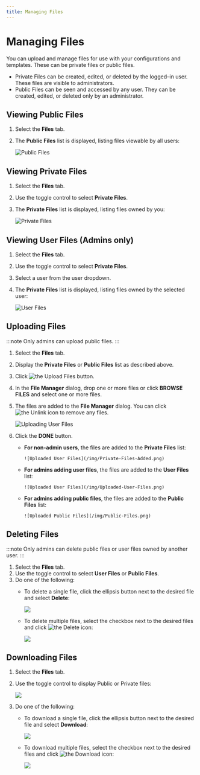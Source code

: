 ```yaml
---
title: Managing Files
---
```

# Managing Files

You can upload and manage files for use with your configurations and templates. These can be private files or public files.

* Private Files can be created, edited, or deleted by the logged–in user. These files are visible to administrators.
* Public Files can be seen and accessed by any user. They can be created, edited, or deleted only by an administrator.

## Viewing Public Files

1. Select the **Files** tab.
3. The **Public Files** list is displayed, listing files viewable by all users:

   ![Public Files](/img/Public-Files.png)

## Viewing Private Files

1. Select the **Files** tab.
2. Use the toggle control to select **Private Files**.
3. The **Private Files** list is displayed, listing files owned by you:

   ![Private Files](/img/Private-Files.png)&nbsp;

## Viewing User Files (Admins only)

1. Select the **Files** tab.
2. Use the toggle control to select **Private Files**.
3. Select a user from the user dropdown.
4. The **Private Files** list is displayed, listing files owned by the selected user:

   ![User Files](/img/User-Files.png)&nbsp;

## Uploading Files

:::note
Only admins can upload public files.
:::

1. Select the **Files** tab.
2. Display the **Private Files** or **Public Files** list as described above.
2. Click <img src="/img/icons/Upload-Files-Button.png" className="icon" alt="the Upload Files button"/>.
3. In the **File Manager** dialog, drop one or more files or click **BROWSE FILES** and select one or more files.
4. The files are added to the **File Manager** dialog. You can click <img src="/img/icons/unlink.png" className="icon" alt="the Unlink icon"/> to remove any files.

   ![Uploading User Files](/img/Uploading-User-Files.png)
5. Click the **DONE** button.
   
   * **For non-admin users**, the files are added to the **Private Files** list:

         ![Uploaded User Files](/img/Private-Files-Added.png)
   * **For admins adding user files**, the files are added to the **User Files** list:

         ![Uploaded User Files](/img/Uploaded-User-Files.png)
   * **For admins adding public files**, the files are added to the **Public Files** list:

         ![Uploaded Public Files](/img/Public-Files.png)

## Deleting Files

:::note
Only admins can delete public files or user files owned by another user.
:::

1. Select the **Files** tab.
2. Use the toggle control to select **User Files** or **Public Files**.
3. Do one of the following:
   * To delete a single file, click the ellipsis button next to the desired file and select **Delete**:

     ![](/img/Delete-Single-File.png)
   * To delete multiple files, select the checkbox next to the desired files and click <img src="/img/icons/trash.png" className="icon" alt="the Delete icon"/>:

     ![](/img/Delete-Multiple-Files.png)

## Downloading Files

1. Select the **Files** tab.
2. Use the toggle control to display Public or Private files:
   
   ![](/img/Toggle-File-Type.png)
3. Do one of the following:
   * To download a single file, click the ellipsis button next to the desired file and select **Download**:

     ![](/img/Download-File.png)
   * To download multiple files, select the checkbox next to the desired files and click <img src="/img/icons/download.png" className="icon" alt="the Download icon"/>:

     ![](/img/Download-Files.png)

